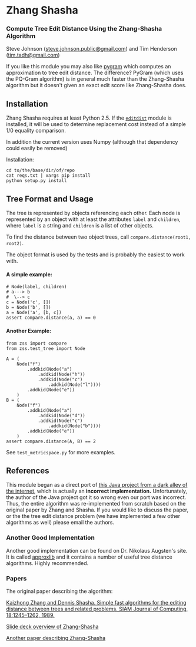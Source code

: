 Zhang Shasha
============

### Compute Tree Edit Distance Using the Zhang-Shasha Algorithm

Steve Johnson ([steve.johnson.public@gmail.com](steve.johnson.public@gmail.com))
and Tim Henderson ([tim.tadh@gmail.com](tim.tadh@gmail.com))

If you like this module you may also like
[pygram](https://github.com/timtadh/PyGram) which computes an approximation to
tree edit distance. The difference? PyGram (which uses the PQ-Gram algorithm) is
in general much faster than the Zhang-Shasha algorithm but it doesn't given an
exact edit score like Zhang-Shasha does.

Installation
------------

Zhang Shasha requires at least Python 2.5. If the
[`editdist`](http://pypi.python.org/pypi/editdist/0.1) module is installed, it
will be used to determine replacement cost instead of a simple 1/0 equality
comparison.

In addition the current version uses Numpy (although that dependency could
easily be removed)

Installation:

    cd to/the/base/dir/of/repo
    cat reqs.txt | xargs pip install
    python setup.py install

Tree Format and Usage
---------------------

The tree is represented by objects referencing each other. Each node is
represented by an object with at least the attributes `label` and `children`,
where `label` is a string and `children` is a list of other objects.

To find the distance between two object trees, call `compare.distance(root1,
root2)`.

The object format is used by the tests and is probably the easiest to work with.

#### A simple example:

    # Node(label, children)
    # a---> b
    #  \--> c
    c = Node('c', [])
    b = Node('b', [])
    a = Node('a', [b, c])
    assert compare.distance(a, a) == 0

#### Another Example:
    from zss import compare
    from zss.test_tree import Node

    A = (
        Node("f")
            .addkid(Node("a")
                .addkid(Node("h"))
                .addkid(Node("c")
                    .addkid(Node("l"))))
            .addkid(Node("e"))
        )
    B = (
        Node("f")
            .addkid(Node("a")
                .addkid(Node("d"))
                .addkid(Node("c")
                    .addkid(Node("b"))))
            .addkid(Node("e"))
        )
    assert compare.distance(A, B) == 2


See `test_metricspace.py` for more examples.

References
----------

This module began as a direct port of [this Java project from a dark alley of
the internet](http://web.science.mq.edu.au/~swan/howtos/treedistance/), which is
actually an **incorrect implementation.** Unfortunately, the author of the Java
project got it so wrong even our port was incorrect. Thus, the entire algorithm
was re-implemented from scratch based on the original paper by Zhang and Shasha.
If you would like to discuss the paper, or the the tree edit distance problem
(we have implemented a few other algorithms as well) please email the authors.

### Another Good Implementation

Another good implementation can be found on Dr. Nikolaus Augsten's site. It is
called [approxlib](http://www.inf.unibz.it/~augsten/src/) and it contains a
number of useful tree distance algorithms. Highly recommended.

### Papers

The original paper describing the algorithm:

[Kaizhong Zhang and Dennis Shasha. Simple fast algorithms for the editing distance between trees and related problems. SIAM Journal of Computing, 18:1245–1262, 1989.](http://www.grantjenks.com/wiki/_media/ideas:simple_fast_algorithms_for_the_editing_distance_between_tree_and_related_problems.pdf)

[Slide deck overview of Zhang-Shasha](http://www.inf.unibz.it/dis/teaching/ATA/ata7-handout-1x1.pdf)

[Another paper describing Zhang-Shasha](http://research.cs.queensu.ca/TechReports/Reports/1995-372.pdf)


